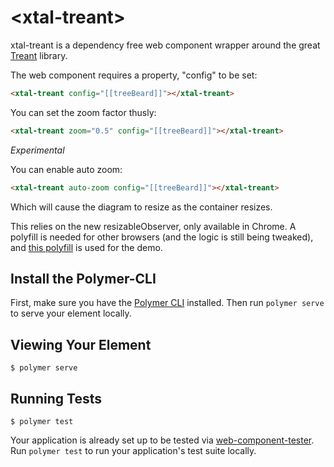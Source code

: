 # \<xtal-treant\>

xtal-treant is a dependency free web component wrapper around the great [Treant](http://fperucic.github.io/treant-js/) library.

The web component requires a property, "config" to be set:

```html
<xtal-treant config="[[treeBeard]]"></xtal-treant>
```

You can set the zoom factor thusly:

```html
<xtal-treant zoom="0.5" config="[[treeBeard]]"></xtal-treant>
```


*Experimental*

You can enable auto zoom:

```html
<xtal-treant auto-zoom config="[[treeBeard]]"></xtal-treant>
```

Which will cause the diagram to resize as the container resizes.

This relies on the new resizableObserver, only available in Chrome. A polyfill is needed for other browsers (and the logic is still being tweaked), and [this polyfill](https://github.com/que-etc/resize-observer-polyfill) is used for the demo.

## Install the Polymer-CLI

First, make sure you have the [Polymer CLI](https://www.npmjs.com/package/polymer-cli) installed. Then run `polymer serve` to serve your element locally.

## Viewing Your Element

```
$ polymer serve
```

## Running Tests

```
$ polymer test
```

Your application is already set up to be tested via [web-component-tester](https://github.com/Polymer/web-component-tester). Run `polymer test` to run your application's test suite locally.
